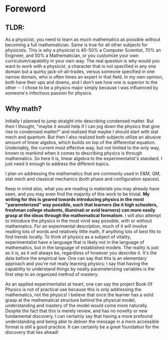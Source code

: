 # Foreword

## TLDR:
As a physicist, you need to learn as much mathematics as possible without becoming a full mathematician. Same is true for all other subjects for physicists. This is why a physicist is 40-50% a Computer Scientist, 70% an Engineer, and 50% a Mathematician, or you customize your own curriculum/capability in your own way. The real question is why would you want to work with a physicist, a character that is not specified in any one domain but a quirky jack-of-all-trades, versus someone specified in one narrow domain, who is often times an expert in that field. In my own opinion, both have their ups and downs, and I don't see how one is superior to the other -- I chose to be a physics major simply because I was influenced by someone's infectious passion for physics.

## Why math?
Initially I planned to jump straight into describing condensed matter. But then I thought, "maybe it would help if I can jog down the physics that give rise to condensed matter!" and realized that maybe I should start with stat mech and quantum. But then I also realized both subjects utilize an abusive amount of linear algebra, which builds on top of the differential equation. Undeniably, the current most effective way, but not limited to the only way, known to mankind when it comes to describing physics is through mathematics. So here it is, linear algebra to the experimentalist's standard. I just need it enough to address the different topics.  

I plan on addressing the mathematics that are commonly used in E&M, QM, stat mech and classical mechanics (both phase and configuration spaces). 

Keep in mind also, what you are reading is materials you may already have seen, and you may even find the majority of this work to be trivial. **My writing for this is geared towards introducing physics in the most "parameterized" way possible, such that learners (be it high schoolers, freshman college students, illuminati or avid learners) can more easily grasp at the ideas through the mathematical formalism.** I will also attempt to introduce the physics in the most vivid way possible, with or without mathematics. For an experimental description, much of it will involve reading lots of words and relatively little math, if anything lots of best fits to find trends locally. To think of physics as a subject of vitality, experimentalist have a language that is likely not in the language of mathematics, but in the language of established models. The reality is just as it is, as it will always be, regardless of however you describe it. It's the data before the empirical law. One can say that this is an elementary approach and you're not really learning physics; I say that having the capability to understand things by neatly parameterizing variables is the first step to an organized method of mastery. 

As an applied experimentalist at heart, one can say the project Book Of Physics is not of practical use because this is only addressing the mathematics, not the physics! I believe that once the learner has a solid grasp at the mathematical structure behind the physical model, understanding and mastery of the model would come more naturally. Despite the fact that this is merely review, and has no novelty or new fundamental discovery, I can certainly say that having a more profound understanding and being able to deliver the message in a more accessible format is still a good practice. It can certainly be a great foundation for the discovery that lies ahead! 